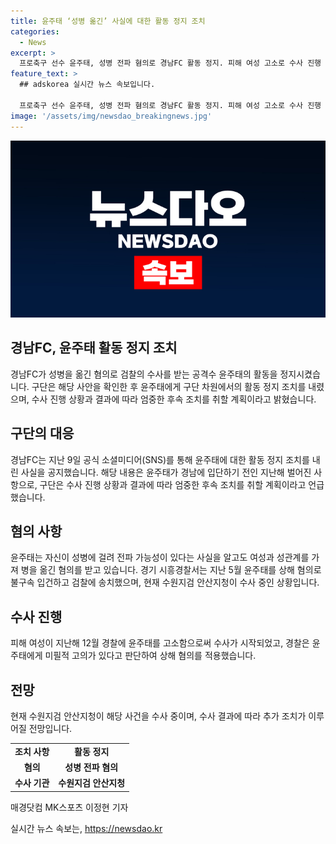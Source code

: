 ```yaml
---
title: 윤주태 ‘성병 옮긴’ 사실에 대한 활동 정지 조치
categories:
  - News
excerpt: >
  프로축구 선수 윤주태, 성병 전파 혐의로 경남FC 활동 정지. 피해 여성 고소로 수사 진행 중. 구단은 사실 확인 후 조처 밝히고, 경찰은 상해 혐의로 입건. 수원지검이 현재 수사 중이라고 전해져. (150자)
feature_text: >
  ## adskorea 실시간 뉴스 속보입니다.

  프로축구 선수 윤주태, 성병 전파 혐의로 경남FC 활동 정지. 피해 여성 고소로 수사 진행 중. 구단은 사실 확인 후 조처 밝히고, 경찰은 상해 혐의로 입건. 수원지검이 현재 수사 중이라고 전해져. (150자)
image: '/assets/img/newsdao_breakingnews.jpg'
---
```


<p><img src="/assets/img/newsdao_breakingnews.jpg" alt="adskorea 속보" /></p>

<h2>경남FC, 윤주태 활동 정지 조치</h2>

<p data-ke-size="size16">경남FC가 성병을 옮긴 혐의로 검찰의 수사를 받는 공격수 윤주태의 활동을 정지시켰습니다. 구단은 해당 사안을 확인한 후 윤주태에게 구단 차원에서의 활동 정지 조치를 내렸으며, 수사 진행 상황과 결과에 따라 엄중한 후속 조치를 취할 계획이라고 밝혔습니다.</p>

<h2 data-ke-size="size26">구단의 대응</h2>

<p data-ke-size="size16">경남FC는 지난 9일 공식 소셜미디어(SNS)를 통해 윤주태에 대한 활동 정지 조치를 내린 사실을 공지했습니다. 해당 내용은 윤주태가 경남에 입단하기 전인 지난해 벌어진 사항으로, 구단은 수사 진행 상황과 결과에 따라 엄중한 후속 조치를 취할 계획이라고 언급했습니다.</p>

<h2 data-ke-size="size26">혐의 사항</h2>

<p data-ke-size="size16">윤주태는 자신이 성병에 걸려 전파 가능성이 있다는 사실을 알고도 여성과 성관계를 가져 병을 옮긴 혐의를 받고 있습니다. 경기 시흥경찰서는 지난 5월 윤주태를 상해 혐의로 불구속 입건하고 검찰에 송치했으며, 현재 수원지검 안산지청이 수사 중인 상황입니다.</p>

<h2 data-ke-size="size26">수사 진행</h2>

<p data-ke-size="size16">피해 여성이 지난해 12월 경찰에 윤주태를 고소함으로써 수사가 시작되었고, 경찰은 윤주태에게 미필적 고의가 있다고 판단하여 상해 혐의를 적용했습니다.</p>

<h2 data-ke-size="size26">전망</h2>

<p data-ke-size="size16">현재 수원지검 안산지청이 해당 사건을 수사 중이며, 수사 결과에 따라 추가 조치가 이루어질 전망입니다.</p>

<table>
  <tr>
    <td style="text-align: center; height: 17px;"><b>조치 사항</b></td>
    <td style="text-align: center; height: 17px;"><b>활동 정지</b></td>
  </tr>
  <tr>
    <td style="text-align: center; height: 17px;"><b>혐의</b></td>
    <td style="text-align: center; height: 17px;"><b>성병 전파 혐의</b></td>
  </tr>
  <tr>
    <td style="text-align: center; height: 17px;"><b>수사 기관</b></td>
    <td style="text-align: center; height: 17px;"><b>수원지검 안산지청</b></td>
  </tr>
</table>

<p data-ke-size="size16">매경닷컴 MK스포츠 이정현 기자</p>
실시간 뉴스 속보는, <a href="https://newsdao.kr" rel="dofollow">https://newsdao.kr</a>


